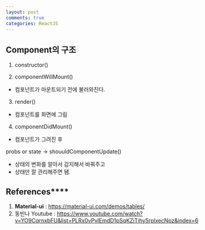 ```yaml
---
layout: post
comments: true
categories: ReactJS
---
```


## **Component의 구조**

1) constructor()

2) componentWillMount() 

- 컴포넌트가 마운트되기 전에 불러와진다.

3) render()

- 컴포넌트를 화면에 그림

4) componentDidMount()

- 컴포넌트가 그려진 후



probs or state -> shouuldComponentUpdate()

- 상태의 변화를 알아서 감지해서 바꿔주고
- 상태만 잘 관리해주면 됌.



## References****

1. **Material-ui** : https://material-ui.com/demos/tables/
2. 동빈나 Youtube : https://www.youtube.com/watch?v=YO9CqrnxbFU&list=PLRx0vPvlEmdD1pSqKZiTihy5rplxecNpz&index=6